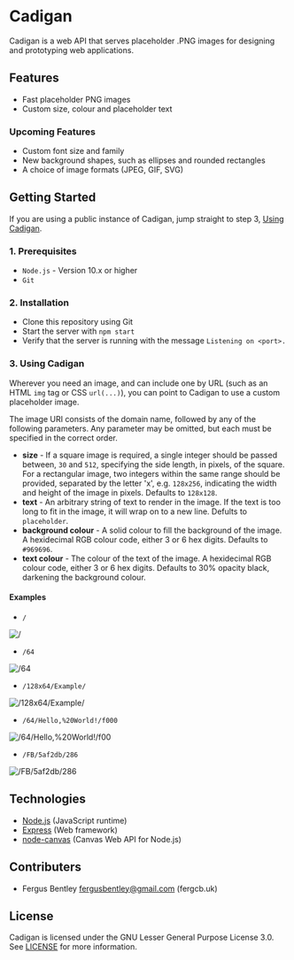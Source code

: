 # Cadigan

Cadigan is a web API that serves placeholder .PNG images for designing and prototyping web applications.

## Features
- Fast placeholder PNG images
- Custom size, colour and placeholder text
### Upcoming Features
- Custom font size and family
- New background shapes, such as ellipses and rounded rectangles
- A choice of image formats (JPEG, GIF, SVG)

## Getting Started
If you are using a public instance of Cadigan, jump straight to step 3, [Using Cadigan](#3-using-cadigan).
### 1. Prerequisites
- `Node.js` - Version 10.x or higher
- `Git`

### 2. Installation
- Clone this repository using Git
- Start the server with `npm start`
- Verify that the server is running with the message `Listening on <port>.`

### 3. Using Cadigan
Wherever you need an image, and can include one by URL (such as an HTML `img` tag or CSS `url(...)`), you can point to Cadigan to use a custom placeholder image.

The image URI consists of the domain name, followed by any of the following parameters. Any parameter may be omitted, but each must be specified in the correct order.

- **size** - If a square image is required, a single integer should be passed between, `30` and `512`, specifying the side length, in pixels, of the square. For a rectangular image, two integers within the same range should be provided, separated by the letter 'x', e.g. `128x256`, indicating the width and height of the image in pixels. Defaults to `128x128`.
- **text** - An arbitrary string of text to render in the image. If the text is too long to fit in the image, it will wrap on to a new line. Defults to `placeholder`.
- **background colour** - A solid colour to fill the background of the image. A hexidecimal RGB colour code, either 3 or 6 hex digits. Defaults to `#969696`.
- **text colour** - The colour of the text of the image. A hexidecimal RGB colour code, either 3 or 6 hex digits. Defaults to 30% opacity black, darkening the background colour.

#### Examples
- `/`

![/](http://cadigan.fergcb.uk/)

- `/64`

![/64](http://cadigan.fergcb.uk/64)

- `/128x64/Example/`

![/128x64/Example/](http://cadigan.fergcb.uk/128x64/Example/)

- `/64/Hello,%20World!/f000`

![/64/Hello,%20World!/f00](http://cadigan.fergcb.uk/64/Hello,%20World!/f00)

- `/FB/5af2db/286`

![/FB/5af2db/286](http://cadigan.fergcb.uk/FB/5af2db/286)


## Technologies
- [Node.js](https://nodejs.org/en/) (JavaScript runtime)
- [Express](https://expressjs.com) (Web framework)
- [node-canvas]() (Canvas Web API for Node.js)

## Contributers
- Fergus Bentley <fergusbentley@gmail.com> (fergcb.uk)

## License
Cadigan is licensed under the GNU Lesser General Purpose License 3.0. See [LICENSE](./LICENSE) for more information.

